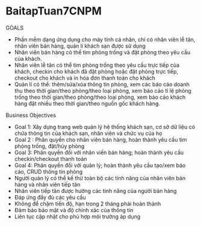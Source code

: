 # BaitapTuan7CNPM

GOALS
-	Phần mềm dạng ứng dụng cho máy tính cá nhân, chỉ có nhân viên lễ tân, nhân viên bán hàng, quản lí khách sạn được sử dụng
-	Nhân viên bán hàng có thể tìm phòng trống và đặt phòng theo yêu cầu của khách.
-	Nhân viên lễ tân có thể tìm phòng trống theo yêu cầu trực tiếp của khách, checkin cho khách đã đặt phòng hoặc đặt phòng trực tiếp, checkout cho khách và in hóa đơn thanh toán cho khách
-	Quản lí có thể: thêm/sửa/xóa thông tin phòng, xem các báo cáo doanh thu theo thời gian/theo phòng/theo loại phòng, xem báo cáo tỉ lệ phòng trống theo thời gian/theo phòng/theo loại phòng, xem báo cáo khách hàng đặt nhiều theo thời gian/theo nguồn gốc khách hàng.

Business Objectives
- Goal 1: Xây dựng trang web quản lý hệ thống khách sạn, cơ sở dữ liệu có chứa thông tin của khách sạn, nhân viên và chức vụ của họ
- Goal 2 : Phân quyền cho nhân viên bán hàng, hoàn thành yêu cầu tìm phòng trống, đặt/hủy phòng
- Goal 3: Phân quyền đối với nhân viến bán hàng; hoàn thành yêu cầu checkin/checkout thanh toán
- Goal 4: Phân quyền đối với quản lý; hoàn thành yêu cầu tạo/xem báo cáo, CRUD thông tin phòng 
- Người quản lý có thể kế thừ toàn bộ các tính năng của nhân viên bán hàng và nhân viên tiếp tân
- Nhân viên tiếp tân được hưởng các tính năng của người bán hàng 
- Đáp ứng đầy đủ các yêu cầu
- Không để chậm tiến độ, hạn trong 2 tháng phải hoàn thành
- Đảm bảo bảo mật và độ chính xác của thông tin
- Liên tục cập nhật cho phù hợp môi trường áp dụng



